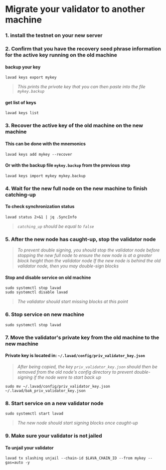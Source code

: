# Migrate your validator to another machine

### 1. install the testnet on your new server

### 2. Confirm that you have the recovery seed phrase information for the active key running on the old machine

#### backup your key
```
lavad keys export mykey
```
> _This prints the private key that you can then paste into the file `mykey.backup`_

#### get list of keys
```
lavad keys list
```

### 3. Recover the active key of the old machine on the new machine

#### This can be done with the mnemonics
```
lavad keys add mykey --recover
```

#### Or with the backup file `mykey.backup` from the previous step
```
lavad keys import mykey mykey.backup
```

### 4. Wait for the new full node on the new machine to finish catching-up

#### To check synchronization status
```
lavad status 2>&1 | jq .SyncInfo
```
> _`catching_up` should be equal to `false`_

### 5. After the new node has caught-up, stop the validator node

> _To prevent double signing, you should stop the validator node before stopping the new full node to ensure the new node is at a greater block height than the validator node_
> _If the new node is behind the old validator node, then you may double-sign blocks_

#### Stop and disable service on old machine
```
sudo systemctl stop lavad
sudo systemctl disable lavad
```
> _The validator should start missing blocks at this point_

### 6. Stop service on new machine
```
sudo systemctl stop lavad
```

### 7. Move the validator's private key from the old machine to the new machine
#### Private key is located in: `~/.lavad/config/priv_validator_key.json`

> _After being copied, the key `priv_validator_key.json` should then be removed from the old node's config directory to prevent double-signing if the node were to start back up_
```
sudo mv ~/.lavad/config/priv_validator_key.json ~/.lavad/bak_priv_validator_key.json
```

### 8. Start service on a new validator node
```
sudo systemctl start lavad
```
> _The new node should start signing blocks once caught-up_

### 9. Make sure your validator is not jailed
#### To unjail your validator
```
lavad tx slashing unjail --chain-id $LAVA_CHAIN_ID --from mykey --gas=auto -y
```
